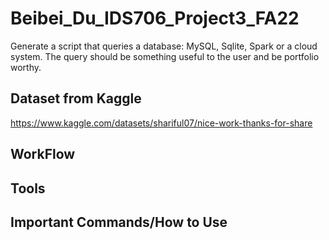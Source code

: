 # Beibei_Du_IDS706_Project3_FA22
Generate a script that queries a database: MySQL, Sqlite, Spark or a cloud system. The query should be something useful to the user and be portfolio worthy.

## Dataset from Kaggle
https://www.kaggle.com/datasets/shariful07/nice-work-thanks-for-share

## WorkFlow 

## Tools

## Important Commands/How to Use
